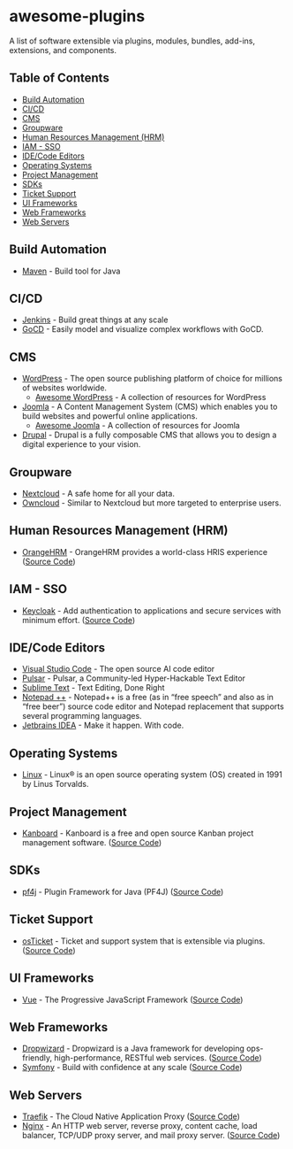 # awesome-plugins
A list of software extensible via plugins, modules, bundles, add-ins, extensions, and components.

## Table of Contents

- [Build Automation](#build-automation)
- [CI/CD](#cicd)
- [CMS](#CMS)
- [Groupware](#Groupware)
- [Human Resources Management (HRM)](#human-resources-management-hrm)
- [IAM - SSO](#iam---sso)
- [IDE/Code Editors](#idecode-editors)
- [Operating Systems](#operating-systems)
- [Project Management](#project-management)
- [SDKs](#sdks)
- [Ticket Support](#ticket-support)
- [UI Frameworks](#ui-frameworks)
- [Web Frameworks](#web-frameworks)
- [Web Servers](#web-servers)

## Build Automation
- [Maven](https://github.com/apache/maven) - Build tool for Java

## CI/CD
- [Jenkins](https://github.com/jenkinsci/jenkins) - Build great things at any scale
- [GoCD](https://www.gocd.org/) - Easily model and visualize complex workflows with GoCD.

## CMS
- [WordPress](https://github.com/WordPress/WordPress) - The open source publishing platform of choice for millions of websites worldwide.
  - [Awesome WordPress](https://github.com/miziomon/awesome-wordpress) - A collection of resources for WordPress 
- [Joomla](https://github.com/joomla/joomla-cms) - A Content Management System (CMS) which enables you to build websites and powerful online applications.
  - [Awesome Joomla](https://github.com/rajnishmsrit/awesome-joomla?tab=readme-ov-file#development) - A collection of resources for Joomla
- [Drupal](https://github.com/drupal/drupal) - Drupal is a fully composable CMS that allows you to design a digital experience to your vision.

## Groupware
- [Nextcloud](https://github.com/nextcloud) - A safe home for all your data.
- [Owncloud](https://github.com/owncloud) -  Similar to Nextcloud but more targeted to enterprise users.

## Human Resources Management (HRM)
- [OrangeHRM](https://www.orangehrm.com/) - OrangeHRM provides a world-class HRIS experience ([Source Code](https://github.com/orangehrm/orangehrm))

## IAM - SSO
- [Keycloak](https://www.keycloak.org/) - Add authentication to applications and secure services with minimum effort. ([Source Code](https://github.com/keycloak/keycloak))

## IDE/Code Editors
- [Visual Studio Code](https://github.com/microsoft/vscode) - The open source AI code editor
- [Pulsar](https://github.com/pulsar-edit/pulsar) - Pulsar, a Community-led Hyper-Hackable Text Editor
- [Sublime Text](https://www.sublimetext.com/) - Text Editing, Done Right
- [Notepad ++](https://github.com/notepad-plus-plus/notepad-plus-plus) - Notepad++ is a free (as in “free speech” and also as in “free beer”) source code editor and Notepad replacement that supports several programming languages.
- [Jetbrains IDEA](https://www.jetbrains.com/ides/) - Make it happen. With code.

## Operating Systems
- [Linux](https://github.com/torvalds/linux) - Linux® is an open source operating system (OS) created in 1991 by Linus Torvalds.

## Project Management
- [Kanboard](https://kanboard.org/) - Kanboard is a free and open source Kanban project management software. ([Source Code](https://github.com/kanboard/kanboard))

## SDKs
- [pf4j](https://pf4j.org/) - Plugin Framework for Java (PF4J) ([Source Code](https://github.com/pf4j/pf4j))

## Ticket Support
- [osTicket](https://osticket.com/) - Ticket and support system that is extensible via plugins. ([Source Code](https://github.com/osTicket/osTicket))

## UI Frameworks
- [Vue](https://vuejs.org/) - The Progressive JavaScript Framework ([Source Code](https://github.com/vuejs/core))

## Web Frameworks
- [Dropwizard](https://www.dropwizard.io/en/stable/) - Dropwizard is a Java framework for developing ops-friendly, high-performance, RESTful web services. ([Source Code](https://github.com/dropwizard/dropwizard))
- [Symfony](https://symfony.com/) - Build with confidence at any scale ([Source Code](https://github.com/symfony/symfony))

## Web Servers
- [Traefik](https://traefik.io/) - The Cloud Native Application Proxy ([Source Code](https://github.com/traefik/traefik))
- [Nginx](https://nginx.org/) - An HTTP web server, reverse proxy, content cache, load balancer, TCP/UDP proxy server, and mail proxy server. ([Source Code](https://github.com/nginx/nginx))
